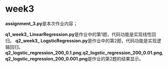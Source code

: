 # week3
**assignment_3.py**是本次作业内容；

**q1_week3_ LinearRegression.py**是作业中的第1题，代码功能是实现线性回归。
**q2_week3_ LogsticRegression.py**是作业中的第2题，代码功能是实现逻辑回归。
**q2_logstic_regression_200_0.1.png**,**q2_logstic_regression_200_0.01.png**,**q2_logstic_regression_200_0.001.png**是作业的第2题的结果显示。